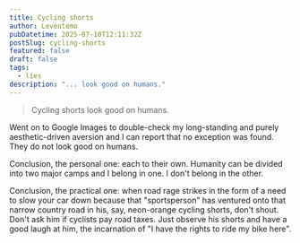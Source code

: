 ```yaml
---
title: Cycling shorts
author: Leventemo
pubDatetime: 2025-07-10T12:11:32Z
postSlug: cycling-shorts
featured: false
draft: false
tags:
  - lies
description: "... look good on humans."
---
```


>Cycling shorts look good on humans.

Went on to Google Images to double-check my long-standing and purely aesthetic-driven aversion and I can report that no exception was found. They do not look good on humans.

Conclusion, the personal one: each to their own. Humanity can be divided into two major camps and I belong in one. I don't belong in the other.

Conclusion, the practical one: when road rage strikes in the form of a need to slow your car down because that "sportsperson" has ventured onto that narrow country road in his, say, neon-orange cycling shorts, don't shout. Don't ask him if cyclists pay road taxes. Just observe his shorts and have a good laugh at him, the incarnation of "I have the rights to ride my bike here".
